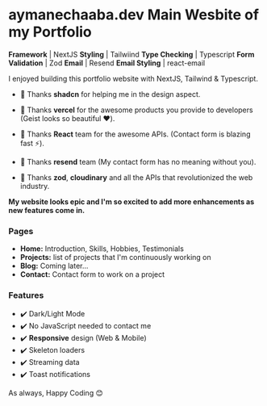 # aymanechaaba.dev Main Wesbite of my Portfolio

**Framework** | NextJS
**Styling** | Tailwiind
**Type Checking** | Typescript
**Form Validation** | Zod
**Email** | Resend
**Email Styling** | react-email

I enjoyed building this portfolio website with NextJS, Tailwind & Typescript.

- 🙏 Thanks **shadcn** for helping me in the design aspect.

- 🙏 Thanks **vercel** for the awesome products you provide to developers (Geist looks so beautiful ♥️).

- 🙏 Thanks **React** team for the awesome APIs. (Contact form is blazing fast ⚡️).

- 🙏 Thanks **resend** team (My contact form has no meaning without you).

- 🙏 Thanks **zod**, **cloudinary** and all the APIs that revolutionized the web industry.

**My website looks epic and I'm so excited to add more enhancements as new features come in.**

### Pages

- **Home:** Introduction, Skills, Hobbies, Testimonials
- **Projects:** list of projects that I'm continuously working on
- **Blog:** Coming later...
- **Contact:** Contact form to work on a project

### Features

- ✔️ Dark/Light Mode
- ✔️ No JavaScript needed to contact me
- ✔️ **Responsive** design (Web & Mobile)
- ✔️ Skeleton loaders
- ✔️ Streaming data
- ✔️ Toast notifications

As always, Happy Coding 😊
